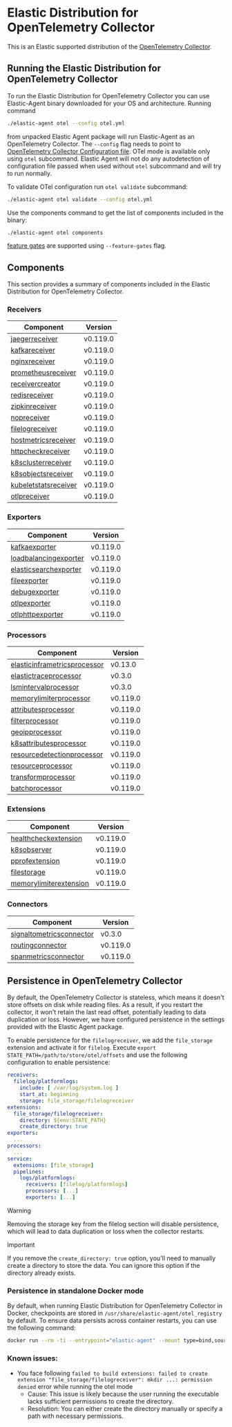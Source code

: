 # Elastic Distribution for OpenTelemetry Collector

This is an Elastic supported distribution of the [OpenTelemetry Collector](https://github.com/open-telemetry/opentelemetry-collector).

## Running the Elastic Distribution for OpenTelemetry Collector

To run the Elastic Distribution for OpenTelemetry Collector you can use Elastic-Agent binary downloaded for your OS and architecture.
Running command

```bash
./elastic-agent otel --config otel.yml
```

from unpacked Elastic Agent package will run Elastic-Agent as an OpenTelemetry Collector. The `--config` flag needs to point to [OpenTelemetry Collector Configuration file](https://opentelemetry.io/docs/collector/configuration/). OTel mode is available only using `otel` subcommand. Elastic Agent will not do any autodetection of configuration file passed when used without `otel` subcommand and will try to run normally.

To validate OTel configuration run `otel validate` subcommand:

```bash
./elastic-agent otel validate --config otel.yml
```

Use the components command to get the list of components included in the binary:

```bash
./elastic-agent otel components
```

[feature gates](https://github.com/open-telemetry/opentelemetry-collector/blob/main/featuregate/README.md#controlling-gates) are supported using `--feature-gates` flag.

## Components

This section provides a summary of components included in the Elastic Distribution for OpenTelemetry Collector.

### Receivers

| Component | Version |
|---|---|
| [jaegerreceiver](https://github.com/open-telemetry/opentelemetry-collector-contrib/blob/receiver/jaegerreceiver/v0.119.0/receiver/jaegerreceiver/README.md) | v0.119.0 |
| [kafkareceiver](https://github.com/open-telemetry/opentelemetry-collector-contrib/blob/receiver/kafkareceiver/v0.119.0/receiver/kafkareceiver/README.md) | v0.119.0 |
| [nginxreceiver](https://github.com/open-telemetry/opentelemetry-collector-contrib/blob/receiver/nginxreceiver/v0.119.0/receiver/nginxreceiver/README.md) | v0.119.0 |
| [prometheusreceiver](https://github.com/open-telemetry/opentelemetry-collector-contrib/blob/receiver/prometheusreceiver/v0.119.0/receiver/prometheusreceiver/README.md) | v0.119.0 |
| [receivercreator](https://github.com/open-telemetry/opentelemetry-collector-contrib/blob/receiver/receivercreator/v0.119.0/receiver/receivercreator/README.md) | v0.119.0 |
| [redisreceiver](https://github.com/open-telemetry/opentelemetry-collector-contrib/blob/receiver/redisreceiver/v0.119.0/receiver/redisreceiver/README.md) | v0.119.0 |
| [zipkinreceiver](https://github.com/open-telemetry/opentelemetry-collector-contrib/blob/receiver/zipkinreceiver/v0.119.0/receiver/zipkinreceiver/README.md) | v0.119.0 |
| [nopreceiver](https://github.com/open-telemetry/opentelemetry-collector/blob/receiver/nopreceiver/v0.119.0/receiver/nopreceiver/README.md) | v0.119.0 |
| [filelogreceiver](https://github.com/open-telemetry/opentelemetry-collector-contrib/blob/receiver/filelogreceiver/v0.119.0/receiver/filelogreceiver/README.md) | v0.119.0 |
| [hostmetricsreceiver](https://github.com/open-telemetry/opentelemetry-collector-contrib/blob/receiver/hostmetricsreceiver/v0.119.0/receiver/hostmetricsreceiver/README.md) | v0.119.0 |
| [httpcheckreceiver](https://github.com/open-telemetry/opentelemetry-collector-contrib/blob/receiver/httpcheckreceiver/v0.119.0/receiver/httpcheckreceiver/README.md) | v0.119.0 |
| [k8sclusterreceiver](https://github.com/open-telemetry/opentelemetry-collector-contrib/blob/receiver/k8sclusterreceiver/v0.119.0/receiver/k8sclusterreceiver/README.md) | v0.119.0 |
| [k8sobjectsreceiver](https://github.com/open-telemetry/opentelemetry-collector-contrib/blob/receiver/k8sobjectsreceiver/v0.119.0/receiver/k8sobjectsreceiver/README.md) | v0.119.0 |
| [kubeletstatsreceiver](https://github.com/open-telemetry/opentelemetry-collector-contrib/blob/receiver/kubeletstatsreceiver/v0.119.0/receiver/kubeletstatsreceiver/README.md) | v0.119.0 |
| [otlpreceiver](https://github.com/open-telemetry/opentelemetry-collector/blob/receiver/otlpreceiver/v0.119.0/receiver/otlpreceiver/README.md) | v0.119.0 |

### Exporters

| Component | Version |
|---|---|
| [kafkaexporter](https://github.com/open-telemetry/opentelemetry-collector-contrib/blob/exporter/kafkaexporter/v0.119.0/exporter/kafkaexporter/README.md) | v0.119.0 |
| [loadbalancingexporter](https://github.com/open-telemetry/opentelemetry-collector-contrib/blob/exporter/loadbalancingexporter/v0.119.0/exporter/loadbalancingexporter/README.md) | v0.119.0 |
| [elasticsearchexporter](https://github.com/open-telemetry/opentelemetry-collector-contrib/blob/exporter/elasticsearchexporter/v0.119.0/exporter/elasticsearchexporter/README.md) | v0.119.0 |
| [fileexporter](https://github.com/open-telemetry/opentelemetry-collector-contrib/blob/exporter/fileexporter/v0.119.0/exporter/fileexporter/README.md) | v0.119.0 |
| [debugexporter](https://github.com/open-telemetry/opentelemetry-collector/blob/exporter/debugexporter/v0.119.0/exporter/debugexporter/README.md) | v0.119.0 |
| [otlpexporter](https://github.com/open-telemetry/opentelemetry-collector/blob/exporter/otlpexporter/v0.119.0/exporter/otlpexporter/README.md) | v0.119.0 |
| [otlphttpexporter](https://github.com/open-telemetry/opentelemetry-collector/blob/exporter/otlphttpexporter/v0.119.0/exporter/otlphttpexporter/README.md) | v0.119.0 |

### Processors

| Component | Version |
|---|---|
| [elasticinframetricsprocessor](https://github.com/elastic/opentelemetry-collector-components/blob/processor/elasticinframetricsprocessor/v0.13.0/processor/elasticinframetricsprocessor/README.md) | v0.13.0 |
| [elastictraceprocessor](https://github.com/elastic/opentelemetry-collector-components/blob/processor/elastictraceprocessor/v0.3.0/processor/elastictraceprocessor/README.md) | v0.3.0 |
| [lsmintervalprocessor](https://github.com/elastic/opentelemetry-collector-components/blob/processor/lsmintervalprocessor/v0.3.0/processor/lsmintervalprocessor/README.md) | v0.3.0 |
| [memorylimiterprocessor](https://github.com/open-telemetry/opentelemetry-collector/blob/processor/memorylimiterprocessor/v0.119.0/processor/memorylimiterprocessor/README.md) | v0.119.0 |
| [attributesprocessor](https://github.com/open-telemetry/opentelemetry-collector-contrib/blob/processor/attributesprocessor/v0.119.0/processor/attributesprocessor/README.md) | v0.119.0 |
| [filterprocessor](https://github.com/open-telemetry/opentelemetry-collector-contrib/blob/processor/filterprocessor/v0.119.0/processor/filterprocessor/README.md) | v0.119.0 |
| [geoipprocessor](https://github.com/open-telemetry/opentelemetry-collector-contrib/blob/processor/geoipprocessor/v0.119.0/processor/geoipprocessor/README.md) | v0.119.0 |
| [k8sattributesprocessor](https://github.com/open-telemetry/opentelemetry-collector-contrib/blob/processor/k8sattributesprocessor/v0.119.0/processor/k8sattributesprocessor/README.md) | v0.119.0 |
| [resourcedetectionprocessor](https://github.com/open-telemetry/opentelemetry-collector-contrib/blob/processor/resourcedetectionprocessor/v0.119.0/processor/resourcedetectionprocessor/README.md) | v0.119.0 |
| [resourceprocessor](https://github.com/open-telemetry/opentelemetry-collector-contrib/blob/processor/resourceprocessor/v0.119.0/processor/resourceprocessor/README.md) | v0.119.0 |
| [transformprocessor](https://github.com/open-telemetry/opentelemetry-collector-contrib/blob/processor/transformprocessor/v0.119.0/processor/transformprocessor/README.md) | v0.119.0 |
| [batchprocessor](https://github.com/open-telemetry/opentelemetry-collector/blob/processor/batchprocessor/v0.119.0/processor/batchprocessor/README.md) | v0.119.0 |

### Extensions

| Component | Version |
|---|---|
| [healthcheckextension](https://github.com/open-telemetry/opentelemetry-collector-contrib/blob/extension/healthcheckextension/v0.119.0/extension/healthcheckextension/README.md) | v0.119.0 |
| [k8sobserver](https://github.com/open-telemetry/opentelemetry-collector-contrib/blob/extension/observer/k8sobserver/v0.119.0/extension/observer/k8sobserver/README.md) | v0.119.0 |
| [pprofextension](https://github.com/open-telemetry/opentelemetry-collector-contrib/blob/extension/pprofextension/v0.119.0/extension/pprofextension/README.md) | v0.119.0 |
| [filestorage](https://github.com/open-telemetry/opentelemetry-collector-contrib/blob/extension/storage/filestorage/v0.119.0/extension/storage/filestorage/README.md) | v0.119.0 |
| [memorylimiterextension](https://github.com/open-telemetry/opentelemetry-collector/blob/extension/memorylimiterextension/v0.119.0/extension/memorylimiterextension/README.md) | v0.119.0 |

### Connectors

| Component | Version |
|---|---|
| [signaltometricsconnector](https://github.com/elastic/opentelemetry-collector-components/blob/connector/signaltometricsconnector/v0.3.0/connector/signaltometricsconnector/README.md) | v0.3.0 |
| [routingconnector](https://github.com/open-telemetry/opentelemetry-collector-contrib/blob/connector/routingconnector/v0.119.0/connector/routingconnector/README.md) | v0.119.0 |
| [spanmetricsconnector](https://github.com/open-telemetry/opentelemetry-collector-contrib/blob/connector/spanmetricsconnector/v0.119.0/connector/spanmetricsconnector/README.md) | v0.119.0 |
## Persistence in OpenTelemetry Collector

By default, the OpenTelemetry Collector is stateless, which means it doesn't store offsets on disk while reading files. As a result, if you restart the collector, it won't retain the last read offset, potentially leading to data duplication or loss. However, we have configured persistence in the settings provided with the Elastic Agent package.

To enable persistence for the `filelogreceiver`, we add the `file_storage` extension and activate it for `filelog`.
Execute `export STATE_PATH=/path/to/store/otel/offsets` and use the following configuration to enable persistence:

```yaml
receivers:
  filelog/platformlogs:
    include: [ /var/log/system.log ]
    start_at: beginning
    storage: file_storage/filelogreceiver
extensions:
  file_storage/filelogreceiver:
    directory: ${env:STATE_PATH}
    create_directory: true
exporters:
  ...
processors:
  ...
service:
  extensions: [file_storage]
  pipelines:
    logs/platformlogs:
      receivers: [filelog/platformlogs]
      processors: [...]
      exporters: [...]
```

> [!WARNING]
Removing the storage key from the filelog section will disable persistence, which will lead to data duplication or loss when the collector restarts.

> [!IMPORTANT]
If you remove the `create_directory: true` option, you'll need to manually create a directory to store the data. You can ignore this option if the directory already exists.

### Persistence in standalone Docker mode

By default, when running Elastic Distribution for OpenTelemetry Collector in Docker, checkpoints are stored in `/usr/share/elastic-agent/otel_registry` by default. To ensure data persists across container restarts, you can use the following command:

```bash
docker run --rm -ti --entrypoint="elastic-agent" --mount type=bind,source=/path/on/host,target=/usr/share/elastic-agent/otel_registry  docker.elastic.co/elastic-agent/elastic-agent:9.0.0-SNAPSHOT otel
```

### Known issues:
-  You face following `failed to build extensions: failed to create extension "file_storage/filelogreceiver": mkdir ...: permission denied` error while running the otel mode
	- Cause: This issue is likely because the user running the executable lacks sufficient permissions to create the directory.
	- Resolution: You can either create the directory manually or specify a path with necessary permissions.
